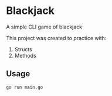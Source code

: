# Blackjack

A simple CLI game of blackjack

This project was created to practice with:

1. Structs
2. Methods

## Usage

```
go run main.go
```
